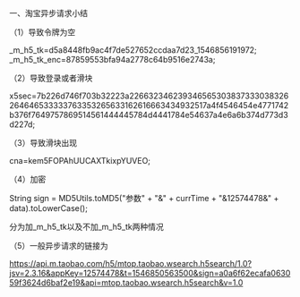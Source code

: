 一、淘宝异步请求小结

（1）导致令牌为空

_m_h5_tk=d5a8448fb9ac4f7de527652ccdaa7d23_1546856191972; _m_h5_tk_enc=87859553bfa94a2778c64b9516e2743a;

（2）导致登录或者滑块

x5sec=7b226d746f703b32223a226632346239346565303837333038326264646533333763353265633162616663434932517a4f4546454e4771742b376f7649757869514561444445784d4441784e54637a4e6a6b374d773d3d227d; 

（3）导致滑块出现

cna=kem5FOPAhUUCAXTkixpYUVEO; 

（4）加密

String sign = MD5Utils.toMD5("参数" + "&" + currTime + "&12574478&" + data).toLowerCase();

分为加_m_h5_tk以及不加_m_h5_tk两种情况

（5）一般异步请求的链接为

https://api.m.taobao.com/h5/mtop.taobao.wsearch.h5search/1.0?jsv=2.3.16&appKey=12574478&t=1546850563500&sign=a0a6f62ecafa063059f3624d6baf2e19&api=mtop.taobao.wsearch.h5search&v=1.0



